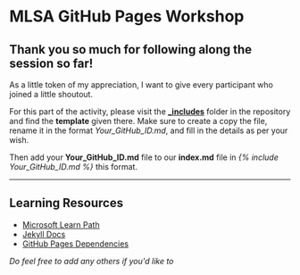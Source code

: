 # MLSA GitHub Pages Workshop

## Thank you so much for following along the session so far!

As a little token of my appreciation, I want to give every participant who joined a little shoutout.

For this part of the activity, please visit the **[_includes](https://github.com/imanishbarnwal/mlsa-githubpages-workshop/tree/master/_includes)** folder in the repository and find the **template** given there. Make sure to create a copy the file, rename it in the format *Your_GitHub_ID.md*, and fill in the details as per your wish.

Then add your **Your_GitHub_ID.md** file to our **index.md** file in *{% include Your_GitHub_ID.md %}* this format.

---

## Learning Resources

* [Microsoft Learn Path](https://docs.microsoft.com/en-us/learn/paths/collaborate-markdown-github-pages/)
* [Jekyll Docs](https://jekyllrb.com/docs/)
* [GitHub Pages Dependencies](https://pages.github.com/versions)

*Do feel free to add any others if you'd like to*
